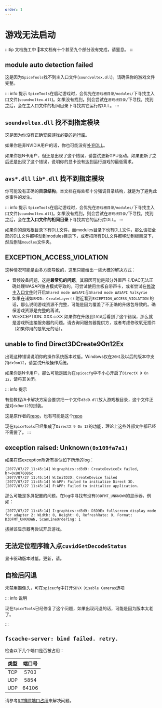 ```yaml
---
order: 1
---
```


# 游戏无法启动

:::tip 文档施工中
:construction:本文档有十个甚至九个部分没有完成，请窒息。
:::

## module auto detection failed

这是因为`SpiceTools`找不到主入口文件(`soundvoltex.dll`)。请确保你的游戏文件完整。

::: info 提示
`SpiceTools`在启动游戏时，会优先在`游戏根目录/modules/`下寻找主入口文件(`soundvoltex.dll`)。如果没有找到，则会尝试在`游戏根目录/`下寻找。找到之后，会在主入口文件的相同目录下寻找其它运行库DLL。
:::

## `soundvoltex.dll` 找不到指定模块

这是因为你没有正确[安装游戏必要的运行库](../noob/preparation.md#运行环境)。

如果你是非NVIDIA用户的话，你也可能没有[补充DLL](../noob/structure.md#补充DLL)。

如果你是N卡用户，但还是出现了这个错误，请尝试更新GPU驱动。如果更新了之后还是出现了这个错误，说明你的显卡没有达到运行游戏的最低需求。

## `avs*.dll` `lib*.dll` 找不到指定模块

你可能没有正确的**目录结构**。本文档在每处都十分强调目录结构，就是为了避免此类事件的发生。

::: info 提示
`SpiceTools`在启动游戏时，会优先在`游戏根目录/modules/`下寻找主入口文件(`soundvoltex.dll`)。如果没有找到，则会尝试在`游戏根目录/`下寻找。找到之后，会在**主入口文件的相同目录**下寻找其它的运行库DLL。
:::

如果你的游戏根目录下有DLL文件，而modules目录下也有DLL文件，那么请把全部的DLL文件都移动到modules目录下，或者把所有DLL文件都移动到根目录下，然后删除`moudles`文件夹。

## EXCEPTION_ACCESS_VIOLATION

这种情况可能是由多方面导致的，这里只能给出一些大概的解决方式：

+ 音频设备问题，这是**最常见的问题**。其原因可能是部分外置声卡/DAC无法正确处理WASAPI独占模式导致的。可尝试使用主板自带声卡，或者尝试在[修改主入口文件](../noob/structure.md#主入口文件的修改)时开启`Shared mode WASAPI`与`Shared mode WASAPI Valkyrie`
+ 如果在诸如`BM2D: CreateLayer()` 附近看到`EXCEPTION_ACCESS_VIOLATION` 的话，那么说明游戏资源不完整，可能是因为覆盖了不正确的升级包导致的。确保游戏资源是完整的再试。
+ W:EXCEPTION: XXX.c:XX 如果你在升级到`1018`后看到了这个错误，那么就是游戏所连接服务器的问题。请去询问服务器提供方，或者考虑修改氧无插件（如果你用的是氧无的话）。

## unable to find Direct3DCreate9On12Ex

出现这种错误说明你的操作系统版本过低。Windows仅在`20H1`及以后的版本中支持`dx9on12`，请尝试升级操作系统。

如果你是N卡用户，那么可能是因为在`spicecfg`中不小心开启了`DirectX 9 On 12`，请将其关闭。

::: info 提示

有些教程/A卡解决方案会要求把一个文件`d3d9.dll`放入游戏根目录，这个文件正是对`dx9on12`的封装。

这是原作者的[repo](https://github.com/Joshua-Ashton/neun-auf-zwoelf)，也有可能是这个[repo](https://github.com/narzoul/ForceD3D9On12)

现在`SpiceTools`已经集成了`DirectX 9 On 12`的功能，理论上这些外部文件都已经不需要了。
:::

## exception raised: Unknown`(0x109fa7a1)`

如果在该exception附近有类似如下所示的log：
``` log
[2077/07/27 11:45:14] W:graphics::d3d9: CreateDeviceEx failed, hr=0x8876086c
[2077/07/27 11:45:14] W:InitD3D: CreateDevice failed
[2077/07/27 11:45:14] W:APP: Failed to initialize Direct 3D.
[2077/07/27 11:45:14] F:APP: Failed to initialize application.
```
那么可能是多屏配置的问题。在log中寻找有没有`D3DFMT_UNKNOWN`的显示器，例如：
``` log
[2077/07/27 11:45:14] I:graphics::d3d9: D3D9Ex fullscreen display mode for adapter 2: Width: 0, Height: 0, RefreshRate: 0, Format: D3DFMT_UNKNOWN, ScanLineOrdering: 1
```
拔掉该显示器再尝试开启游戏。

## 无法定位程序输入点`cuvidGetDecodeStatus`

显卡驱动版本过低。更新，请。

## 自检后闪退

未禁用摄像头，可在`spicecfg`中打开`SDVX Disable Cameras`选项

::: info 说明

现在`SpiceTools`已经修复了这个问题，如果出现闪退的话，可能是因为版本太老了。

:::

## `fscache-server: bind failed. retry.`

检查以下几个端口是否被占用：

| 类型  | 端口号 |
| :---: | :----: |
|  TCP  |  5703  |
|  UDP  |  5854  |
|  UDP  | 64106  |

请参考[##排除端口占用](misc.md#排除端口占用问题)来解决问题。
